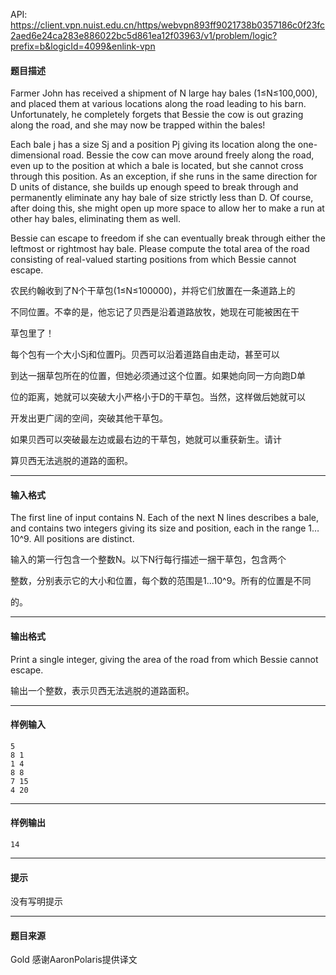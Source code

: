 API: https://client.vpn.nuist.edu.cn/https/webvpn893ff9021738b0357186c0f23fc2aed6e24ca283e886022bc5d861ea12f03963/v1/problem/logic?prefix=b&logicId=4099&enlink-vpn

#### 题目描述

Farmer John has received a shipment of N large hay bales (1≤N≤100,000), and placed them at various locations along the road leading to his barn. Unfortunately, he completely forgets that Bessie the cow is out grazing along the road, and she may now be trapped within the bales!

Each bale j has a size Sj and a position Pj giving its location along the one-dimensional road. Bessie the cow can move around freely along the road, even up to the position at which a bale is located, but she cannot cross through this position. As an exception, if she runs in the same direction for D units of distance, she builds up enough speed to break through and permanently eliminate any hay bale of size strictly less than D. Of course, after doing this, she might open up more space to allow her to make a run at other hay bales, eliminating them as well.

Bessie can escape to freedom if she can eventually break through either the leftmost or rightmost hay bale. Please compute the total area of the road consisting of real-valued starting positions from which Bessie cannot escape.

农民约翰收到了N个干草包(1≤N≤100000)，并将它们放置在一条道路上的

不同位置。不幸的是，他忘记了贝西是沿着道路放牧，她现在可能被困在干

草包里了！ 

每个包有一个大小Sj和位置Pj。贝西可以沿着道路自由走动，甚至可以

到达一捆草包所在的位置，但她必须通过这个位置。如果她向同一方向跑D单

位的距离，她就可以突破大小严格小于D的干草包。当然，这样做后她就可以

开发出更广阔的空间，突破其他干草包。 

如果贝西可以突破最左边或最右边的干草包，她就可以重获新生。请计

算贝西无法逃脱的道路的面积。 

---

#### 输入格式

The first line of input contains N. Each of the next N lines describes a bale, and contains two integers giving its size and position, each in the range 1…10^9. All positions are distinct.

输入的第一行包含一个整数N。以下N行每行描述一捆干草包，包含两个

整数，分别表示它的大小和位置，每个数的范围是1...10^9。所有的位置是不同

的。 

---

#### 输出格式

Print a single integer, giving the area of the road from which Bessie cannot escape.

输出一个整数，表示贝西无法逃脱的道路面积。 

---

#### 样例输入
```
5
8 1
1 4
8 8
7 15
4 20
```

---

#### 样例输出
```
14
```

---

#### 提示

没有写明提示

---

#### 题目来源

Gold 感谢AaronPolaris提供译文